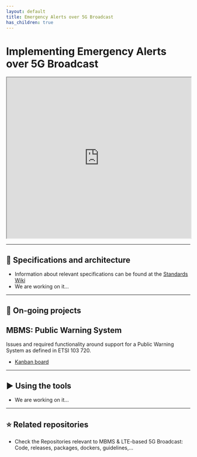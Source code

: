 ```yaml
---
layout: default
title: Emergency Alerts over 5G Broadcast
has_children: true
---
```


# Implementing Emergency Alerts over 5G Broadcast
<iframe width="100%" height="440" src="https://drive.google.com/file/d/1XzvNDadtrwxrCoLIpuQQntv6JzOVMn2_/preview"></iframe>

***

## 📑 Specifications and architecture
* Information about relevant specifications can be found at the [Standards Wiki](https://github.com/5G-MAG/Standards/wiki/MBMS-&-LTE-based-5G-Broadcast:-Relevant-Specifications)
* We are working on it...

***

## 🚧 On-going projects

## MBMS: Public Warning System
Issues and required functionality around support for a Public Warning System as defined in ETSI 103 720.
* [Kanban board](https://github.com/orgs/5G-MAG/projects/20)

***

## ▶️ Using the tools
* We are working on it...

***

## ⭐ Related repositories
* Check the Repositories relevant to MBMS & LTE-based 5G Broadcast: Code, releases, packages, dockers, guidelines,...
